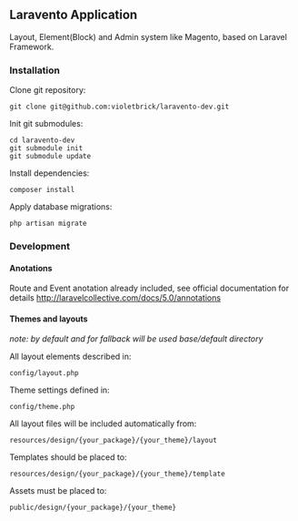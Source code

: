 ## Laravento Application

Layout, Element(Block) and Admin system like Magento, based on Laravel Framework.

### Installation

Clone git repository:

    git clone git@github.com:violetbrick/laravento-dev.git
  
Init git submodules:

    cd laravento-dev
    git submodule init
    git submodule update
  
Install dependencies:

    composer install

Apply database migrations:

    php artisan migrate

### Development

#### Anotations

Route and Event anotation already included, see official documentation for details http://laravelcollective.com/docs/5.0/annotations

#### Themes and layouts

*note: by default and for fallback will be used base/default directory*

All layout elements described in:

    config/layout.php

Theme settings defined in:

    config/theme.php

All layout files will be included automatically from:

    resources/design/{your_package}/{your_theme}/layout

Templates should be placed to:

    resources/design/{your_package}/{your_theme}/template

Assets must be placed to:

    public/design/{your_package}/{your_theme}
